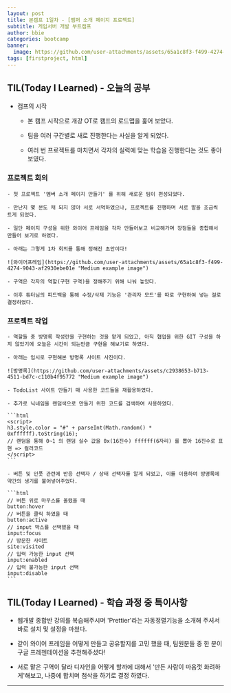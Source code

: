 ```yaml
---
layout: post
title: 본캠프 1일차 - [멤퍼 소개 페이지 프로젝트]
subtitle: 게임서버 개발 부트캠프
author: bbie
categories: bootcamp
banner:
  image: https://github.com/user-attachments/assets/65a1c8f3-f499-4274-9043-af2930ebe01e
tags: [firstproject, html]
---
```


## TIL(Today I Learned) - 오늘의 공부

- 캠프의 시작

    - 본 캠프 시작으로 개강 OT로 캠프의 로드맵을 훑어 보았다.

    - 팀을 여러 구간별로 새로 진행한다는 사실을 알게 되었다.

    - 여러 번 프로젝트를 마치면서 각자의 실력에 맞는 학습을 진행한다는 것도 좋아 보였다.

### 프로젝트 회의

    - 첫 프로젝트 '멤버 소개 페이지 만들기' 를 위해 새로운 팀이 편성되었다.

    - 만난지 몇 분도 채 되지 않아 서로 서먹하였으나, 프로젝트를 진행하며 서로 말을 조금씩 트게 되었다.

    - 일단 페이지 구성을 위한 와이어 프레임을 각자 만들어보고 비교해가며 장점들을 종합해서 만들어 보기로 하였다.

    - 아래는 그렇게 1차 회의를 통해 정해진 초안이다!

    ![와이어프레임](https://github.com/user-attachments/assets/65a1c8f3-f499-4274-9043-af2930ebe01e "Medium example image")

    - 구역은 각자의 역할(구현 구역)을 정해주기 위해 나눠 놓았다.

    - 이후 튜터님의 피드백을 통해 수정/삭제 기능은 '관리자 모드'를 따로 구현하여 넣는 걸로 결정하였다.

### 프로젝트 작업

    - 역할들 중 방명록 작성란을 구현하는 것을 맡게 되었고, 아직 협업을 위한 GIT 구성을 하지 않았기에 오늘은 시간이 되는만큼 구현을 해보기로 하였다.

    - 아래는 임시로 구현해본 방명록 사이트 사진이다.

    ![방명록](https://github.com/user-attachments/assets/c2938653-b713-4511-bd7c-c110b4f95772 "Medium example image")

    - TodoList 사이트 만들기 때 사용한 코드들을 재활용하였다.

    - 추가로 닉네임을 랜덤색으로 만들기 위한 코드를 검색하여 사용하였다.

    ```html
    <script>
    h3.style.color = "#" + parseInt(Math.random() * 0xffffff).toString(16);
    // 랜덤을 통해 0~1 의 랜덤 실수 값을 0x(16진수) ffffff(6자리) 를 뽑아 16진수로 표현 => 컬러코드
    </script>
    ```
    
    - 버튼 및 인풋 관련에 반응 선택자 / 상태 선택자를 알게 되었고, 이를 이용하여 방명록에 약간의 생기를 불어넣어주었다.

    ```html
    // 버튼 위로 마우스를 올렸을 때 
    button:hover 
    // 버튼을 클릭 하였을 때
    button:active 
    // input 박스를 선택했을 때 
    input:focus 
    // 방문한 사이트
    site:visited 
    // 입력 가능한 input 선택 
    input:enabled 
    // 입력 불가능한 input 선택
    input:disable
    ```

## TIL(Today I Learned) - 학습 과정 중 특이사항

- 웹개발 종합반 강의를 복습해주시며 'Prettier'라는 자동정렬기능을 소개해 주셔서 바로 설치 및 설정을 마쳤다.

- 같이 와이어 프레임을 어떻게 만들고 공유할지를 고민 했을 때, 팀원분들 중 한 분이 구글 프레젠테이션을 추천해주셨다!

- 서로 맡은 구역이 달라 디자인을 어떻게 할까에 대해서 '만든 사람이 마음껏 화려하게'해보고, 나중에 합치며 첨삭을 하기로 결정 하였다.

---
